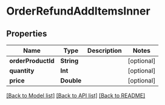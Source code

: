 # OrderRefundAddItemsInner

## Properties
Name | Type | Description | Notes
------------ | ------------- | ------------- | -------------
**orderProductId** | **String** |  | [optional] 
**quantity** | **Int** |  | [optional] 
**price** | **Double** |  | [optional] 

[[Back to Model list]](../README.md#documentation-for-models) [[Back to API list]](../README.md#documentation-for-api-endpoints) [[Back to README]](../README.md)


